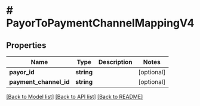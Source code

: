# # PayorToPaymentChannelMappingV4

## Properties

Name | Type | Description | Notes
------------ | ------------- | ------------- | -------------
**payor_id** | **string** |  | [optional]
**payment_channel_id** | **string** |  | [optional]

[[Back to Model list]](../../README.md#models) [[Back to API list]](../../README.md#endpoints) [[Back to README]](../../README.md)
